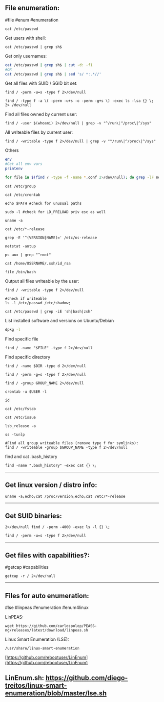 File enumeration:
---
#file #enum #enumeration 

```shell
cat /etc/passwd
```

Get users with shell:

```shell
cat /etc/passwd | grep sh$
```

Get only usernames:

```sh
cat /etc/passwd | grep sh$ | cut -d: -f1
#OR
cat /etc/passwd | grep sh$ | sed 's/ *:.*//'
```

Get all files with SUID / SGID bit set:

```shell
find / -perm -u=s -type f 2>/dev/null
```

```shell
find / -type f -a \( -perm -u+s -o -perm -g+s \) -exec ls -lsa {} \; 2> /dev/null
```

Find all files owned by current user:

```shell
find / -user $(whoami) 2>/dev/null | grep -v "^/run\|^/proc\|^/sys"
```

All writeable files by current user:

```shell
find / -writable -type f 2>/dev/null | grep -v "^/run\|^/proc\|^/sys"
```

Others

```bash
env
#Get all env vars
printenv
```

```bash
for file in $(find / -type -f -name *.conf 2>/dev/null); do grep -lF nopass $file;done
```

```shell
cat /etc/group
```

```shell
cat /etc/crontab
```

```shell
echo $PATH #check for unusual paths
```

```shell
sudo -l #check for LD_PRELOAD priv esc as well
```

```shell
uname -a
```

```shell
cat /etc/*-release
```

```shell
grep -E '^(VERSION|NAME)=' /etc/os-release
```

```shell
netstat -antup
```

```shell
ps aux | grep "^root"
```

```shell
cat /home/USERNAME/.ssh/id_rsa
```

```shell
file /bin/bash
```

Output all files writeable by the user:
```shell
find / -writable -type f 2>/dev/null
```

```shell
#check if writeable
ls -l /etc/passwd /etc/shadow;
```

```shell
cat /etc/passwd | grep -iE 'sh|bash|zsh'
```

List installed software and versions on Ubuntu/Debian
```bash
dpkg -l
```
Find specific file
```shell
find / -name "$FILE" -type f 2>/dev/null
```

Find specific directory
```shell
find / -name $DIR -type d 2>/dev/null
```

```shell
find / -perm -g=s -type f 2>/dev/null
```

```shell
find / -group GROUP_NAME 2>/dev/null
```

```shell
crontab -u $USER -l
```

```shell
id
```

```shell
cat /etc/fstab
```

```shell
cat /etc/issue
```

```shell
lsb_release -a
```

```shell
ss -tunlp
```

```shell
#Find all group writeable files (remove type f for symlinks): 
find / -writeable -group $GROUP_NAME -type f 2>/dev/null
```

find and cat .bash_history
```shell
find -name ".bash_history" -exec cat {} \;
```
---
Get linux version / distro info:
---
```shell
uname -a;echo;cat /proc/version;echo;cat /etc/*-release
```
---
Get SUID binaries:
---
```shell
2>/dev/null find / -perm -4000 -exec ls -l {} \;
```

```shell
find / -perm -u=s -type f 2>/dev/null
```
---
Get files with capabilities?:
---
#getcap #capabilities

```shell
getcap -r / 2>/dev/null
```
---

Files for auto enumeration:
---
#lse #linpeas #enumeration #enum4linux 

LinPEAS:
```shell
wget https://github.com/carlospolop/PEASS-ng/releases/latest/download/linpeas.sh
```

Linux Smart Enumeration (LSE):
```
/usr/share/linux-smart-enumeration
```
[https://github.com/rebootuser/LinEnum](https://github.com/rebootuser/LinEnum)

LinEnum.sh:
https://github.com/diego-treitos/linux-smart-enumeration/blob/master/lse.sh
---